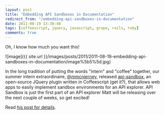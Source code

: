 ```yaml
---
layout: post
title: "Embedding API Sandboxes in Documentation"
redirect_from: "/embedding-api-sandboxes-in-documentation"
date: 2011-08-19 13:30:48
tags: [coffeescript, jquery, javascript, grape, rails, ruby]
comments: true
---
```

Oh, I know how much you want this!

![image]({{ site.url }}/images/posts/2011/2011-08-19-embedding-api-sandboxes-in-documentation/image%5b5%5d.jpg)

In the long tradition of putting the words "intern" and "coffee" together, our summer intern extraordinaire, [@mmcnierney](https://twitter.com/#!/mmcnierney), released [api-sandbox](https://github.com/mmcnierney14/api-sandbox), an open-source JQuery plugin written in Coffeescript (get it?), that allows web apps to easily implement sandbox environments for an API explorer. API Sandbox is just the first part of an API explorer Matt will be releasing over the next couple of weeks, so get excited!

Read [his post for details](http://mattmcnierney.wordpress.com/2011/08/18/embedding-api-sandboxes-in-documentation/).

